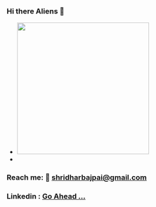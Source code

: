 ### Hi there Aliens 👋

- <img src="https://media.giphy.com/media/Z9WQLSrsQKH3uBbiXq/giphy.gif" height="300" />

-  
### Reach me: 🤔 shridharbajpai@gmail.com
### Linkedin :  <a href ="https://www.linkedin.com/in/sridharbajpai"> Go Ahead ... </a>
